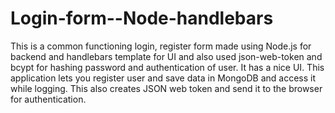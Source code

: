 # Login-form--Node-handlebars
This is a common functioning login, register form made using Node.js for backend and handlebars template for UI and also used json-web-token and bcypt for hashing password and authentication of user. It has a nice UI. This application lets you register user and save data in MongoDB and access it while logging.
This also creates JSON web token and send it to the browser for authentication.
